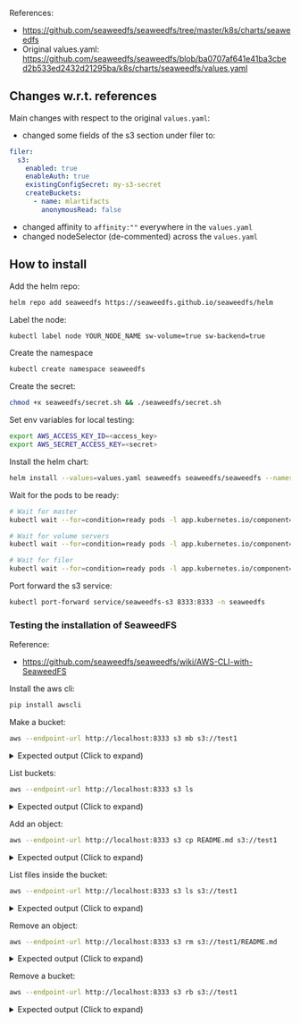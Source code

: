 References:
- https://github.com/seaweedfs/seaweedfs/tree/master/k8s/charts/seaweedfs
- Original values.yaml: https://github.com/seaweedfs/seaweedfs/blob/ba0707af641e41ba3cbed2b533ed2432d21295ba/k8s/charts/seaweedfs/values.yaml

## Changes w.r.t. references

Main changes with respect to the original `values.yaml`:

- changed some fields of the s3 section under filer to:
```yaml
filer:
  s3:
    enabled: true
    enableAuth: true
    existingConfigSecret: my-s3-secret
    createBuckets:
      - name: mlartifacts
        anonymousRead: false
```
- changed affinity to `affinity:""` everywhere in the `values.yaml`
- changed nodeSelector  (de-commented) across the `values.yaml`

## How to install

Add the helm repo:
```bash
helm repo add seaweedfs https://seaweedfs.github.io/seaweedfs/helm
```

Label the node:
```bash
kubectl label node YOUR_NODE_NAME sw-volume=true sw-backend=true
```

Create the namespace
```bash
kubectl create namespace seaweedfs
```

Create the secret:
```bash
chmod +x seaweedfs/secret.sh && ./seaweedfs/secret.sh
```

Set env variables for local testing:
```bash
export AWS_ACCESS_KEY_ID=<access_key>
export AWS_SECRET_ACCESS_KEY=<secret>
```

Install the helm chart:
```bash
helm install --values=values.yaml seaweedfs seaweedfs/seaweedfs --namespace=seaweedfs
```

Wait for the pods to be ready:
```bash
# Wait for master
kubectl wait --for=condition=ready pods -l app.kubernetes.io/component=master -n seaweedfs --timeout=300s

# Wait for volume servers
kubectl wait --for=condition=ready pods -l app.kubernetes.io/component=volume -n seaweedfs --timeout=300s

# Wait for filer
kubectl wait --for=condition=ready pods -l app.kubernetes.io/component=filer -n seaweedfs --timeout=300s
```


Port forward the s3 service:
```bash
kubectl port-forward service/seaweedfs-s3 8333:8333 -n seaweedfs
```

### Testing the installation of SeaweedFS

Reference:
- https://github.com/seaweedfs/seaweedfs/wiki/AWS-CLI-with-SeaweedFS

Install the aws cli:
```bash
pip install awscli
```

Make a bucket:
```bash
aws --endpoint-url http://localhost:8333 s3 mb s3://test1
```
<details>
<summary>Expected output (Click to expand) </summary>

```bash
make_bucket: test1
```
</details>

List buckets:
```bash
aws --endpoint-url http://localhost:8333 s3 ls
```
<details>
<summary>Expected output (Click to expand) </summary>

```bash
2024-12-18 18:43:00 test1
```
</details>

Add an object:
```bash
aws --endpoint-url http://localhost:8333 s3 cp README.md s3://test1
```
<details>
<summary>Expected output (Click to expand) </summary>

```bash
upload: ./README.md to s3://test1/README.md   
```
</details>

List files inside the bucket:
```bash
aws --endpoint-url http://localhost:8333 s3 ls s3://test1
```
<details>
<summary>Expected output (Click to expand) </summary>

```bash
2024-12-18 18:44:11        797 README.md  
```
</details>

Remove an object:
```bash
aws --endpoint-url http://localhost:8333 s3 rm s3://test1/README.md
```
<details>
<summary>Expected output (Click to expand) </summary>

```bash
delete: s3://test1/README.md 
```
</details>

Remove a bucket:
```bash
aws --endpoint-url http://localhost:8333 s3 rb s3://test1
```
<details>
<summary>Expected output (Click to expand) </summary>

```bash
remove_bucket: test1
```
</details>





